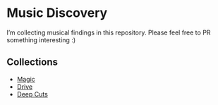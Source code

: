 # Music Discovery

I’m collecting musical findings in this repository. Please feel free to PR something interesting :)

## Collections

- [Magic](magic.md)
- [Drive](drive.md)
- [Deep Cuts](deep-cuts.md)
